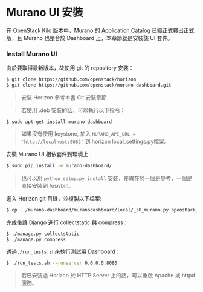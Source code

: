 # Murano UI 安裝
在 OpenStack Kilo 版本中，Murano 的 Application Catalog 已經正式釋出正式版，且 Murano 也整合於 Dashboard 上，本章節就是安裝該 UI 套件。

### Install Murano UI
由於要取得最新版本，故使用 git 的 repository 安裝：
```sh
$ git clone https://github.com/openstack/horizon
$ git clone https://github.com/openstack/murano-dashboard.git
```
> 安裝 Horizon 參考本書 Git 安裝章節

> 若使用 .deb 安裝的話，可以執行以下指令：
>
```
$ sudo apt-get install murano-dashboard
```

> 如果沒有使用 keystone, 加入 ```MURANO_API_URL = 'http://localhost:8082'``` 到 horizon local_settings.py檔案。

安裝 Murano UI 相依套件到環境上：
```sh
$ sudo pip install -e murano-dashboard/
```
> 也可以用 ```python setup.py install``` 安裝，差異在於一個是參考，一個是直接安裝到 /usr/bin。

進入 Horizon git 目錄，並複製以下檔案:
```sh
$ cp ../murano-dashboard/muranodashboard/local/_50_murano.py openstack_dashboard/local/enabled/
```

完成後讓 Django 進行 collectstatic 與 compress：
```sh
$ ./manage.py collectstatic
$ ./manage.py compress
```

透過```./run_tests.sh```來執行測試用 Dashboard：
```sh
$ ./run_tests.sh --runserver 0.0.0.0:8080
```
> 若已安裝過 Horizon 於 HTTP Server 上的話，可以重啟 Apache 或 httpd 服務。

